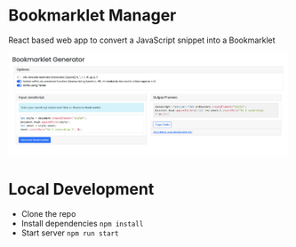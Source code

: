# Bookmarklet Manager

React based web app to convert a JavaScript snippet into a Bookmarklet

![Screenshot](./demo/screenshot.png)

# Local Development

- Clone the repo
- Install dependencies `npm install`
- Start server `npm run start`
